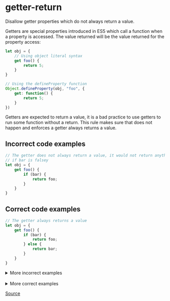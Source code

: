 <!--
 generated docs file, do not edit by hand, see xtask/docgen 
-->
# getter-return

 
Disallow getter properties which do not always return a value. 

Getters are special properties introduced in ES5 which call a function when a property is accessed.
The value returned will be the value returned for the property access:

```js
let obj = {
    // Using object literal syntax
    get foo() {
        return 5;
    }
}

// Using the defineProperty function
Object.defineProperty(obj, "foo", {
    get: function() {
        return 5;
    }
})
```

Getters are expected to return a value, it is a bad practice to use getters to run some function
without a return. This rule makes sure that does not happen and enforces a getter always returns a value.

## Incorrect code examples 

```js
// The getter does not always return a value, it would not return anything
// if bar is falsey
let obj = {
    get foo() {
        if (bar) {
            return foo;
        }
    }
}
```

## Correct code examples 

```js
// The getter always returns a value
let obj = {
    get foo() {
        if (bar) {
            return foo;
        } else {
            return bar;
        }
    }
}
```

<details>
 <summary> More incorrect examples </summary>

```js
let foo = {
    get bar() {
        
    }
}
```

```js
let bar = {
    get foo() {
        if (bar) {
            return bar;
        }
    }
}
```

```js
let bar = {
    get foo() {
        switch (bar) {
            case 5:
            case 6:
            if (bar) {
                return 5;
            }
        }
    }
}
```

```js
let bar = {
    get foo() {
        if (bar) {

        } else {
            return foo;
        }
    }
}
```
</details><br>
<details>
 <summary> More correct examples </summary>

```js
let bar = {
    get foo() {
        return bar;
    }
}
```

```js
let bar = {
    get foo() {
        if(bar) {
            if (bar) {
                return foo;
            } else {
                return 6;
            }
        } else {
            return 7;
        }
    }
}
```
</details>

[Source](../../../rslint_core/src/groups/errors/getter_return.rs)